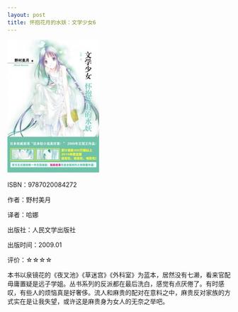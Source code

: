 ```yaml
---
layout: post
title: 怀抱花月的水妖：文学少女6
---
```

<img class="cover" src="/images/2011/12/9787020084272-207x300.jpg" width="207" height="300" />

ISBN：9787020084272

作者：野村美月

译者：哈娜

出版社：人民文学出版社

出版时间：2009.01

评价：☆☆☆☆

本书以泉镜花的《夜叉池》《草迷宫》《外科室》为蓝本，居然没有七濑，看来官配毋庸置疑是远子学姐。丛书系列的反派都在最后洗白，感觉有点厌倦了。有时感叹，有些人的烦恼真是好奢侈。流人和麻贵的配对在意料之中，麻贵反对家族的方式实在是让我失望，或许这是麻贵身为女人的无奈之举吧。
